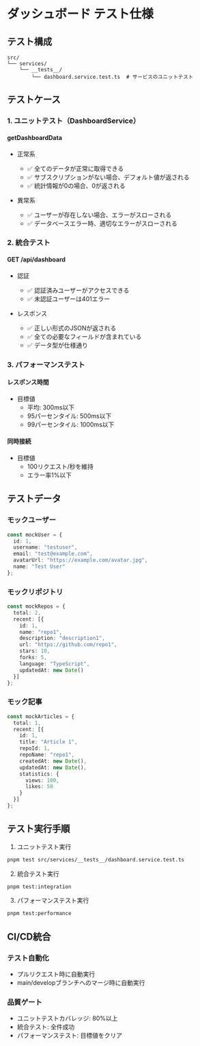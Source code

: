 # ダッシュボード テスト仕様

## テスト構成

```
src/
└── services/
    └── __tests__/
        └── dashboard.service.test.ts  # サービスのユニットテスト
```

## テストケース

### 1. ユニットテスト（DashboardService）

#### getDashboardData
- 正常系
  - ✅ 全てのデータが正常に取得できる
  - ✅ サブスクリプションがない場合、デフォルト値が返される
  - ✅ 統計情報が0の場合、0が返される

- 異常系
  - ✅ ユーザーが存在しない場合、エラーがスローされる
  - ✅ データベースエラー時、適切なエラーがスローされる

### 2. 統合テスト

#### GET /api/dashboard
- 認証
  - ✅ 認証済みユーザーがアクセスできる
  - ✅ 未認証ユーザーは401エラー

- レスポンス
  - ✅ 正しい形式のJSONが返される
  - ✅ 全ての必要なフィールドが含まれている
  - ✅ データ型が仕様通り

### 3. パフォーマンステスト

#### レスポンス時間
- 目標値
  - 平均: 300ms以下
  - 95パーセンタイル: 500ms以下
  - 99パーセンタイル: 1000ms以下

#### 同時接続
- 目標値
  - 100リクエスト/秒を維持
  - エラー率1%以下

## テストデータ

### モックユーザー
```typescript
const mockUser = {
  id: 1,
  username: "testuser",
  email: "test@example.com",
  avatarUrl: "https://example.com/avatar.jpg",
  name: "Test User"
};
```

### モックリポジトリ
```typescript
const mockRepos = {
  total: 2,
  recent: [{
    id: 1,
    name: "repo1",
    description: "description1",
    url: "https://github.com/repo1",
    stars: 10,
    forks: 5,
    language: "TypeScript",
    updatedAt: new Date()
  }]
};
```

### モック記事
```typescript
const mockArticles = {
  total: 1,
  recent: [{
    id: 1,
    title: "Article 1",
    repoId: 1,
    repoName: "repo1",
    createdAt: new Date(),
    updatedAt: new Date(),
    statistics: {
      views: 100,
      likes: 50
    }
  }]
};
```

## テスト実行手順

1. ユニットテスト実行
```bash
pnpm test src/services/__tests__/dashboard.service.test.ts
```

2. 統合テスト実行
```bash
pnpm test:integration
```

3. パフォーマンステスト実行
```bash
pnpm test:performance
```

## CI/CD統合

### テスト自動化
- プルリクエスト時に自動実行
- main/developブランチへのマージ時に自動実行

### 品質ゲート
- ユニットテストカバレッジ: 80%以上
- 統合テスト: 全件成功
- パフォーマンステスト: 目標値をクリア
